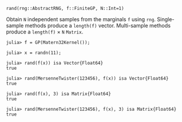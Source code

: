 ```
rand(rng::AbstractRNG, f::FiniteGP, N::Int=1)
```

Obtain `N` independent samples from the marginals `f` using `rng`. Single-sample methods produce a `length(f)` vector. Multi-sample methods produce a `length(f)` × `N` `Matrix`.

```jldoctest
julia> f = GP(Matern32Kernel());

julia> x = randn(11);

julia> rand(f(x)) isa Vector{Float64}
true

julia> rand(MersenneTwister(123456), f(x)) isa Vector{Float64}
true

julia> rand(f(x), 3) isa Matrix{Float64}
true

julia> rand(MersenneTwister(123456), f(x), 3) isa Matrix{Float64}
true
```
